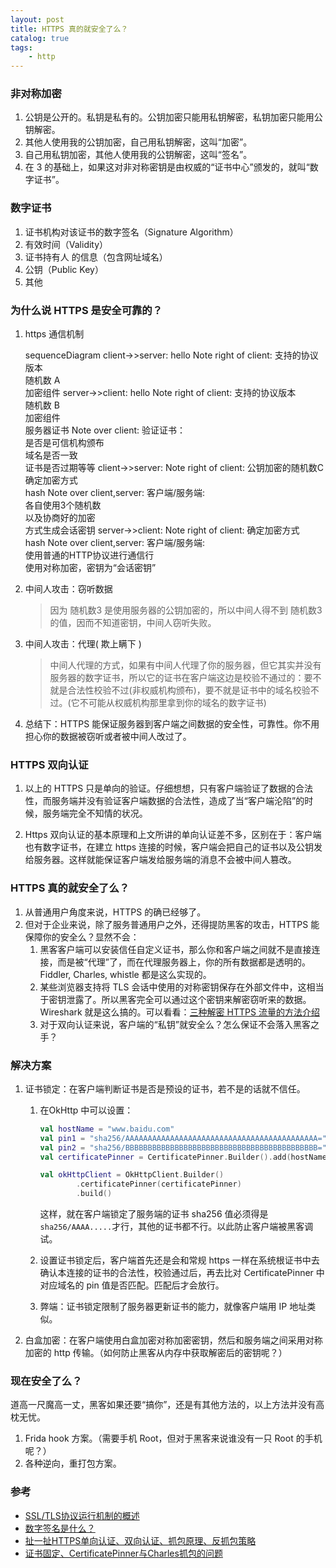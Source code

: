 ```yaml
---
layout: post
title: HTTPS 真的就安全了么？
catalog: true
tags:
    - http
---
```


### 非对称加密

1. 公钥是公开的。私钥是私有的。公钥加密只能用私钥解密，私钥加密只能用公钥解密。
2. 其他人使用我的公钥加密，自己用私钥解密，这叫“加密”。
3. 自己用私钥加密，其他人使用我的公钥解密，这叫“签名”。
4. 在 3 的基础上，如果这对非对称密钥是由权威的“证书中心”颁发的，就叫“数字证书”。

### 数字证书

1. 证书机构对该证书的数字签名（Signature Algorithm）
2. 有效时间（Validity）
3. 证书持有人 的信息（包含网址域名）
4. 公钥（Public Key）
5. 其他

### 为什么说 HTTPS 是安全可靠的？

1. https 通信机制

   <div class="mermaid">
   sequenceDiagram
       client->>server: hello
       Note right of client: 支持的协议版本<br>随机数 A<br>加密组件
       server->>client: hello
       Note right of client: 支持的协议版本<br>随机数 B<br>加密组件<br>服务器证书
       Note over client: 验证证书：<br>是否是可信机构颁布<br>域名是否一致<br>证书是否过期等等
       client->>server: 
       Note right of client: 公钥加密的随机数C<br>确定加密方式<br>hash
       Note over client,server: 客户端/服务端:<br>各自使用3个随机数<br>以及协商好的加密<br>方式生成会话密钥
       server->>client: 
       Note right of client: 确定加密方式<br>hash
       Note over client,server: 客户端/服务端:<br>使用普通的HTTP协议进行通信行<br>使用对称加密，密钥为“会话密钥”
   </div>

2. 中间人攻击：窃听数据

   > 因为 随机数3 是使用服务器的公钥加密的，所以中间人得不到 随机数3 的值，因而不知道密钥，中间人窃听失败。

3. 中间人攻击：代理( 欺上瞒下 )

   > 中间人代理的方式，如果有中间人代理了你的服务器，但它其实并没有服务器的数字证书，所以它的证书在客户端这边是校验不通过的：要不就是合法性校验不过(非权威机构颁布)，要不就是证书中的域名校验不过。(它不可能从权威机构那里拿到你的域名的数字证书)

4. 总结下：HTTPS 能保证服务器到客户端之间数据的安全性，可靠性。你不用担心你的数据被窃听或者被中间人改过了。

### HTTPS 双向认证

1. 以上的 HTTPS 只是单向的验证。仔细想想，只有客户端验证了数据的合法性，而服务端并没有验证客户端数据的合法性，造成了当“客户端沦陷”的时候，服务端完全不知情的状况。

1. Https 双向认证的基本原理和上文所讲的单向认证差不多，区别在于：客户端也有数字证书，在建立 https 连接的时候，客户端会把自己的证书以及公钥发给服务器。这样就能保证客户端发给服务端的消息不会被中间人篡改。

### HTTPS 真的就安全了么？

1.  从普通用户角度来说，HTTPS 的确已经够了。
2. 但对于企业来说，除了服务普通用户之外，还得提防黑客的攻击，HTTPS 能保障你的安全么？显然不会：
   1. 黑客客户端可以安装信任自定义证书，那么你和客户端之间就不是直接连接，而是被“代理”了，而在代理服务器上，你的所有数据都是透明的。Fiddler, Charles, whistle 都是这么实现的。
   2. 某些浏览器支持将 TLS 会话中使用的对称密钥保存在外部文件中，这相当于密钥泄露了。所以黑客完全可以通过这个密钥来解密窃听来的数据。Wireshark 就是这么搞的。可以看看：[三种解密 HTTPS 流量的方法介绍](https://imququ.com/post/how-to-decrypt-https.html)
   3. 对于双向认证来说，客户端的“私钥”就安全么？怎么保证不会落入黑客之手？

### 解决方案

1. 证书锁定：在客户端判断证书是否是预设的证书，若不是的话就不信任。

   1. 在OkHttp 中可以设置：

      ```kotlin
      val hostName = "www.baidu.com"
      val pin1 = "sha256/AAAAAAAAAAAAAAAAAAAAAAAAAAAAAAAAAAAAAAAAAAA="
      val pin2 = "sha256/BBBBBBBBBBBBBBBBBBBBBBBBBBBBBBBBBBBBBBBBBBB="
      val certificatePinner = CertificatePinner.Builder().add(hostName, pin1, pin2).build();
      
      val okHttpClient = OkHttpClient.Builder()
              .certificatePinner(certificatePinner)
              .build()
      ```

      这样，就在客户端锁定了服务端的证书 sha256 值必须得是 `sha256/AAAA.....`才行，其他的证书都不行。以此防止客户端被黑客调试。

   2. 设置证书锁定后，客户端首先还是会和常规 https 一样在系统根证书中去确认本连接的证书的合法性，校验通过后，再去比对 CertificatePinner 中对应域名的 pin 值是否匹配。匹配后才会放行。

   3. 弊端：证书锁定限制了服务器更新证书的能力，就像客户端用 IP 地址类似。

2. 白盒加密：在客户端使用白盒加密对称加密密钥，然后和服务端之间采用对称加密的 http 传输。（如何防止黑客从内存中获取解密后的密钥呢？）

### 现在安全了么？

道高一尺魔高一丈，黑客如果还要“搞你”，还是有其他方法的，以上方法并没有高枕无忧。

1. Frida hook 方案。（需要手机 Root，但对于黑客来说谁没有一只 Root 的手机呢？）
2. 各种逆向，重打包方案。

### 参考

* [SSL/TLS协议运行机制的概述](https://www.ruanyifeng.com/blog/2014/02/ssl_tls.html)
* [数字签名是什么？](http://www.ruanyifeng.com/blog/2011/08/what_is_a_digital_signature.html)
* [扯一扯HTTPS单向认证、双向认证、抓包原理、反抓包策略](https://juejin.im/post/5c9cbf1df265da60f6731f0a)
* [证书固定、CertificatePinner与Charles抓包的问题](https://www.jianshu.com/p/19f311d81b6d)





